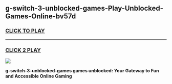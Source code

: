 
## g-switch-3-unblocked-games-Play-Unblocked-Games-Online-bv57d
<h3>
<a href="https://premium76.site?title=g-switch-3-unblocked-games&ref=25A">CLICK TO PLAY</a></h3>
<hr>

<h3>
<a href="https://premium76.site?title=g-switch-3-unblocked-games&ref=25A">CLICK 2 PLAY</a>
  
</h3>

<a href="https://premium76.site?title=g-switch-3-unblocked-games&ref=25A"><img src="https://clearcache.store/games.png"></a>


**g-switch-3-unblocked-games games unblocked: Your Gateway to Fun and Accessible Online Gaming**
